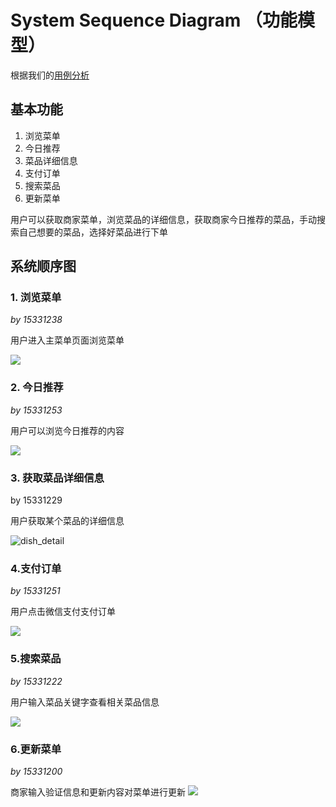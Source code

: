 

# System Sequence Diagram （功能模型）

根据我们的[用例分析](https://rookies-sysu.github.io/Dashboard/06-02-use-cases)

## 基本功能

1. 浏览菜单
2. 今日推荐
3. 菜品详细信息
4. 支付订单
5. 搜索菜品
6. 更新菜单

用户可以获取商家菜单，浏览菜品的详细信息，获取商家今日推荐的菜品，手动搜索自己想要的菜品，选择好菜品进行下单

## 系统顺序图

### 1. 浏览菜单

*by 15331238*

用户进入主菜单页面浏览菜单

![](https://raw.githubusercontent.com/rookies-sysu/Dashboard/master/imgs/ssd/ssd_menu.png)


### 2. 今日推荐

*by 15331253*

用户可以浏览今日推荐的内容

![](https://raw.githubusercontent.com/rookies-sysu/Dashboard/master/imgs/ssd/ssd_today.png)



### 3. 获取菜品详细信息

by 15331229

用户获取某个菜品的详细信息

![dish_detail](https://github.com/rookies-sysu/Dashboard/blob/master/imgs/ssd/ssd_dish_detail.png?raw=true)



### 4.支付订单

*by 15331251*

用户点击微信支付支付订单

![](https://raw.githubusercontent.com/rookies-sysu/Dashboard/master/imgs/ssd/ssd_payment.png)

### 5.搜索菜品

*by 15331222*

用户输入菜品关键字查看相关菜品信息

![](https://raw.githubusercontent.com/rookies-sysu/Dashboard/master/imgs/ssd/ssd_search_dish.png)

### 6.更新菜单

*by 15331200*

商家输入验证信息和更新内容对菜单进行更新
![](https://raw.githubusercontent.com/rookies-sysu/Dashboard/master/imgs/ssd/ssd_update_menu.png)



